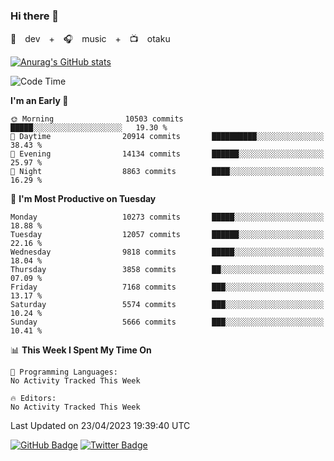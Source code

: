 ### Hi there 👋

🚀　dev　+　🎧　music　+　📺　otaku


[![Anurag's GitHub stats](https://github-readme-stats.vercel.app/api?username=koheitasaka&count_private=true&show_icons=true&theme=monokai)](https://github.com/koheitasaka/github-readme-stats)

<!--START_SECTION:waka-->
![Code Time](http://img.shields.io/badge/Code%20Time-1%2C161%20hrs%2023%20mins-blue)

**I'm an Early 🐤** 

```text
🌞 Morning                10503 commits       █████░░░░░░░░░░░░░░░░░░░░   19.30 % 
🌆 Daytime                20914 commits       ██████████░░░░░░░░░░░░░░░   38.43 % 
🌃 Evening                14134 commits       ██████░░░░░░░░░░░░░░░░░░░   25.97 % 
🌙 Night                  8863 commits        ████░░░░░░░░░░░░░░░░░░░░░   16.29 % 
```
📅 **I'm Most Productive on Tuesday** 

```text
Monday                   10273 commits       █████░░░░░░░░░░░░░░░░░░░░   18.88 % 
Tuesday                  12057 commits       ██████░░░░░░░░░░░░░░░░░░░   22.16 % 
Wednesday                9818 commits        █████░░░░░░░░░░░░░░░░░░░░   18.04 % 
Thursday                 3858 commits        ██░░░░░░░░░░░░░░░░░░░░░░░   07.09 % 
Friday                   7168 commits        ███░░░░░░░░░░░░░░░░░░░░░░   13.17 % 
Saturday                 5574 commits        ███░░░░░░░░░░░░░░░░░░░░░░   10.24 % 
Sunday                   5666 commits        ███░░░░░░░░░░░░░░░░░░░░░░   10.41 % 
```


📊 **This Week I Spent My Time On** 

```text
💬 Programming Languages: 
No Activity Tracked This Week

🔥 Editors: 
No Activity Tracked This Week
```


 Last Updated on 23/04/2023 19:39:40 UTC
<!--END_SECTION:waka-->

[![GitHub Badge](https://img.shields.io/badge/GitHub-100000?style=for-the-badge&logo=github&logoColor=white)](https://github.com/koheitasaka)
[![Twitter Badge](https://img.shields.io/badge/Twitter-1DA1F2?style=for-the-badge&logo=twitter&logoColor=white)](https://twitter.com/sleep_asleep_)
